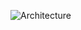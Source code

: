 ![Architecture](https://raw.githubusercontent.com/serverless-operations/serverless-enterprise-application-boilerplate-for-python/master/services/api/architecture.png)